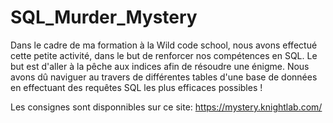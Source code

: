 # SQL_Murder_Mystery

Dans le cadre de ma formation à la Wild code school, nous avons effectué cette petite activité, dans le but de renforcer nos compétences en SQL. Le but est d'aller à la pêche aux indices afin de résoudre une énigme. Nous avons dû naviguer au travers de différentes tables d'une base de données en effectuant des requêtes SQL les plus efficaces possibles !

Les consignes sont disponnibles sur ce site: https://mystery.knightlab.com/

